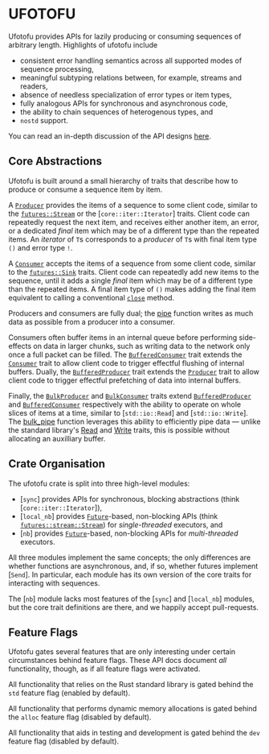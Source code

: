 # UFOTOFU

Ufotofu provides APIs for lazily producing or consuming sequences of arbitrary length. Highlights of
ufotofu include

- consistent error handling semantics across all supported modes of sequence processing,
- meaningful subtyping relations between, for example, streams and readers,
- absence of needless specialization of error types or item types,
- fully analogous APIs for synchronous and asynchronous code,
- the ability to chain sequences of heterogenous types, and
- `nostd` support.

You can read an in-depth discussion of the API designs
[here](https://github.com/AljoschaMeyer/lazy_on_principle/blob/main/main.pdf).

## Core Abstractions

Ufotofu is built around a small hierarchy of traits that describe how to produce or consume a
sequence item by item.

A [`Producer`](sync::Producer) provides the items of a sequence to some client code, similar to the
[`futures::Stream`](https://docs.rs/futures/latest/futures/stream/trait.Stream.html) or the
[`core::iter::Iterator`] traits. Client code can repeatedly request the next item, and receives
either another item, an error, or a dedicated *final* item which may be of a different type than the
repeated items. An *iterator* of `T`s corresponds to a *producer* of `T`s with final item type `()`
and error type `!`.

A [`Consumer`](sync::Consumer) accepts the items of a sequence from some client code, similar to the
[`futures::Sink`](https://docs.rs/futures/latest/futures/sink/trait.Sink.html) traits. Client code
can repeatedly add new items to the sequence, until it adds a single *final* item which may be of a
different type than the repeated items.  A final item type of `()` makes adding the final item
equivalent to calling a conventional
[`close`](https://docs.rs/futures/latest/futures/sink/trait.Sink.html#tymethod.poll_close) method.

Producers and consumers are fully dual; the [pipe](sync::pipe) function writes as much data as
possible from a producer into a consumer.

Consumers often buffer items in an internal queue before performing side-effects on data in larger
chunks, such as writing data to the network only once a full packet can be filled. The
[`BufferedConsumer`](sync::BufferedConsumer) trait extends the [`Consumer`](sync::Consumer) trait to
allow client code to trigger effectful flushing of internal buffers. Dually, the
[`BufferedProducer`](sync::BufferedProducer) trait extends the [`Producer`](sync::Producer) trait to
allow client code to trigger effectful prefetching of data into internal buffers.

Finally, the [`BulkProducer`](sync::BulkProducer) and [`BulkConsumer`](sync::BulkConsumer) traits
extend [`BufferedProducer`](sync::BufferedProducer) and [`BufferedConsumer`](sync::BufferedConsumer)
respectively with the ability to operate on whole slices of items at a time, similar to
[`std::io::Read`] and [`std::io::Write`]. The [bulk_pipe](sync::bulk_pipe) function leverages this
ability to efficiently pipe data — unlike the standard library's [Read](std::io::Read) and
[Write](std::io::Write) traits, this is possible without allocating an auxilliary buffer.

## Crate Organisation

The ufotofu crate is split into three high-level modules:

- [`sync`] provides APIs for synchronous, blocking abstractions (think [`core::iter::Iterator`]),
- [`local_nb`] provides [`Future`](core::future::Future)-based, non-blocking APIs (think
  [`futures::stream::Stream`](https://docs.rs/futures/latest/futures/stream/trait.Stream.html)) for
*single-threaded* executors, and
- [`nb`] provides [`Future`](core::future::Future)-based, non-blocking APIs for *multi-threaded*
  executors.

All three modules implement the same concepts; the only differences are whether functions are
asynchronous, and, if so, whether futures implement [`Send`]. In particular, each module has its own
version of the core traits for interacting with sequences.

The [`nb`] module lacks most features of the [`sync`] and [`local_nb`] modules, but the core trait
definitions are there, and we happily accept pull-requests.

## Feature Flags

Ufotofu gates several features that are only interesting under certain circumstances behind feature
flags. These API docs document *all* functionality, though, as if all feature flags were activated.

All functionality that relies on the Rust standard library is gated behind the `std` feature flag
(enabled by default).

All functionality that performs dynamic memory allocations is gated behind the `alloc` feature flag
(disabled by default).

All functionality that aids in testing and development is gated behind the `dev` feature flag
(disabled by default).
